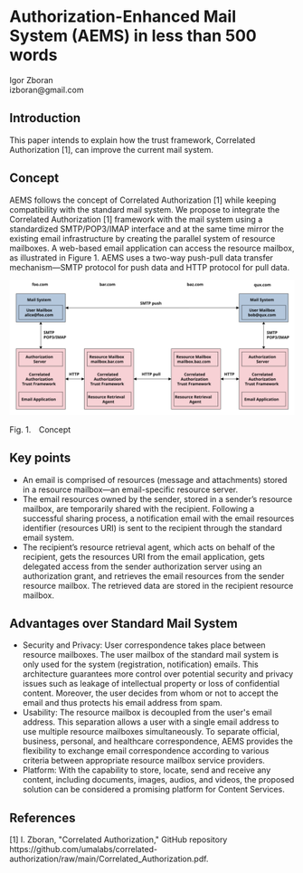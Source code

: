<!-- @import "AEMS_500.less" -->

# Authorization-Enhanced Mail System (AEMS) in less than 500 words

<p class="author">
    Igor Zboran<br>
    izboran@gmail.com
</p>

## Introduction

This paper intends to explain how the trust framework, Correlated Authorization [1], can improve the current mail system.

## Concept

 AEMS follows the concept of Correlated Authorization [1] while keeping compatibility with the standard mail system. We propose to integrate the Correlated Authorization [1] framework with the mail system using a standardized SMTP/POP3/IMAP interface and at the same time mirror the existing email infrastructure by creating the parallel system of resource mailboxes. A web-based email application can access the resource mailbox, as illustrated in Figure 1. AEMS uses a two-way push-pull data transfer mechanism—SMTP protocol for push data and HTTP protocol for pull data.

![Authorization-Enhanced Mail System](./images/concept.svg)

<p class="figure">
Fig.&nbsp;1.&emsp;Concept
</p>

## Key points

* An email is comprised of resources (message and attachments) stored in a resource mailbox—an email-specific resource server.
* The email resources owned by the sender, stored in a sender’s resource mailbox, are temporarily shared with the recipient. Following a successful sharing process, a notification email with the email resources identifier (resources URI) is sent to the recipient through the standard email system.
* The recipient’s resource retrieval agent, which acts on behalf of the recipient, gets the resources URI from the email application, gets delegated access from the sender authorization server using an authorization grant, and retrieves the email resources from the sender resource mailbox. The retrieved data are stored in the recipient resource mailbox.

## Advantages over Standard Mail System

* Security and Privacy: User correspondence takes place between resource mailboxes. The user mailbox of the standard mail system is only used for the system (registration, notification) emails. This architecture guarantees more control over potential security and privacy issues such as leakage of intellectual property or loss of confidential content. Moreover, the user decides from whom or not to accept the email and thus protects his email address from spam.
* Usability: The resource mailbox is decoupled from the user's email address. This separation allows a user with a single email address to use multiple resource mailboxes simultaneously. To separate official, business, personal, and healthcare correspondence, AEMS provides the flexibility to exchange email correspondence according to various criteria between appropriate resource mailbox service providers. 
* Platform: With the capability to store, locate, send and receive any content, including documents, images, audios, and videos, the proposed solution can be considered a promising platform for Content Services.

## References

<p class="references">
[1]&nbsp;I. Zboran, "Correlated Authorization," GitHub repository https://github.com/umalabs/correlated-authorization/raw/main/Correlated_Authorization.pdf.<br>
</p>